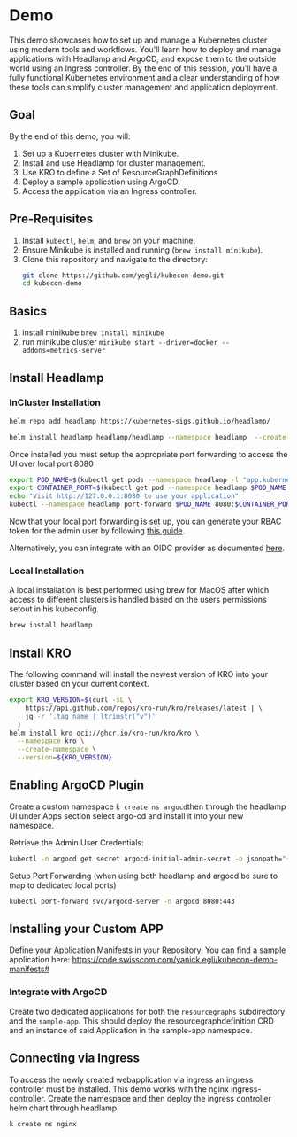 # Demo
This demo showcases how to set up and manage a Kubernetes cluster using modern tools and workflows. You'll learn how to deploy and manage applications with Headlamp and ArgoCD, and expose them to the outside world using an Ingress controller. By the end of this session, you'll have a fully functional Kubernetes environment and a clear understanding of how these tools can simplify cluster management and application deployment.

## Goal
By the end of this demo, you will:
1. Set up a Kubernetes cluster with Minikube.
2. Install and use Headlamp for cluster management.
3. Use KRO to define a Set of ResourceGraphDefinitions
4. Deploy a sample application using ArgoCD.
5. Access the application via an Ingress controller.

## Pre-Requisites
1. Install `kubectl`, `helm`, and `brew` on your machine.
2. Ensure Minikube is installed and running (`brew install minikube`).
3. Clone this repository and navigate to the directory:
   ```sh
   git clone https://github.com/yegli/kubecon-demo.git
   cd kubecon-demo
   ```

## Basics
1. install minikube `brew install minikube`
2. run minikube cluster `minikube start --driver=docker --addons=metrics-server`

## Install Headlamp 

### InCluster Installation

```sh
helm repo add headlamp https://kubernetes-sigs.github.io/headlamp/
```
```sh
helm install headlamp headlamp/headlamp --namespace headlamp  --create-namespace -f values.yaml
```
Once installed you must setup the appropriate port forwarding to access the UI over local port 8080

```sh
export POD_NAME=$(kubectl get pods --namespace headlamp -l "app.kubernetes.io/name=headlamp,app.kubernetes.io/instance=headlamp" -o jsonpath="{.items[0].metadata.name}")
export CONTAINER_PORT=$(kubectl get pod --namespace headlamp $POD_NAME -o jsonpath="{.spec.containers[0].ports[0].containerPort}")
echo "Visit http://127.0.0.1:8080 to use your application"
kubectl --namespace headlamp port-forward $POD_NAME 8080:$CONTAINER_PORT
```
Now that your local port forwarding is set up, you can generate your RBAC token for the admin user by following [this guide](https://headlamp.dev/docs/latest/installation/#create-a-service-account-token).

Alternatively, you can integrate with an OIDC provider as documented [here](https://headlamp.dev/docs/latest/installation/in-cluster/oidc).

### Local Installation
A local installation is best performed using brew for MacOS after which access to different clusters is handled based on the users permissions setout in his kubeconfig.
```sh
brew install headlamp
```

## Install KRO
The following command will install the newest version of KRO into your cluster based on your current context.
```sh
export KRO_VERSION=$(curl -sL \
    https://api.github.com/repos/kro-run/kro/releases/latest | \
    jq -r '.tag_name | ltrimstr("v")'
  )
helm install kro oci://ghcr.io/kro-run/kro/kro \
  --namespace kro \
  --create-namespace \
  --version=${KRO_VERSION}
```


## Enabling ArgoCD Plugin
 Create a custom namespace ```k create ns argocd```then through the headlamp UI under Apps section select argo-cd and install it into your new namespace.

Retrieve the Admin User Credentials:
```sh
kubectl -n argocd get secret argocd-initial-admin-secret -o jsonpath="{.data.password}" | base64 -d
```
Setup Port Forwarding (when using both headlamp and argocd be sure to map to dedicated local ports)
```sh
kubectl port-forward svc/argocd-server -n argocd 8080:443
```

## Installing your Custom APP
Define your Application Manifests in your Repository. You can find a sample application here: https://code.swisscom.com/yanick.egli/kubecon-demo-manifests#

### Integrate with ArgoCD
Create two dedicated applications for both the `resourcegraphs` subdirectory and the `sample-app`. This should deploy the resourcegraphdefinition CRD and an instance of said Application in the sample-app namespace.

## Connecting via Ingress
To access the newly created webapplication via ingress an ingress controller must be installed. This demo works with the nginx ingress-controller. Create the namespace and then deploy the ingress controller helm chart through headlamp.
```sh
k create ns nginx
```

